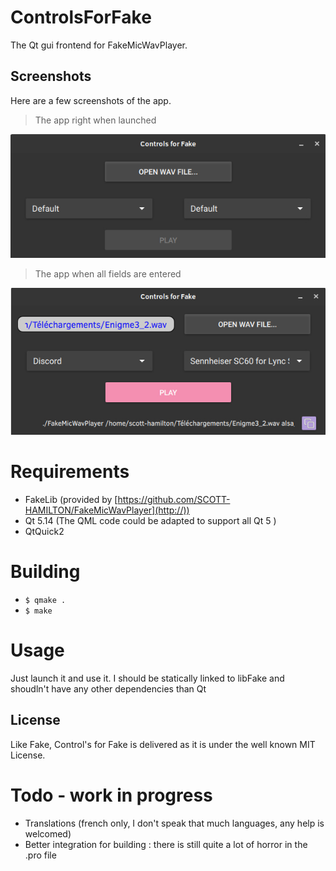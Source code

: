 # ControlsForFake
The Qt gui frontend for FakeMicWavPlayer.

## Screenshots
Here are a few screenshots of the app.

 > The app right when launched

![App screen shot, no action done](screens/app-noaction.jpg)

 > The app when all fields are entered
 
![App screen shot, all fields entered](screens/app-fields-entered.jpg)

# Requirements
 - FakeLib (provided by [https://github.com/SCOTT-HAMILTON/FakeMicWavPlayer](http://))
 - Qt 5.14 (The QML code could be adapted to support all Qt 5 )
 - QtQuick2
 
# Building 
  - ```$ qmake .```
  - ```$ make```

# Usage
Just launch it and use it. I should be statically linked to libFake and shoudln't have any other dependencies than Qt

License
----
Like Fake, Control's for Fake is delivered as it is under the well known MIT License.

# Todo - work in progress

 * Translations (french only, I don't speak that much languages, any help is welcomed)
 * Better integration for building : there is still quite a lot of horror in the .pro file

